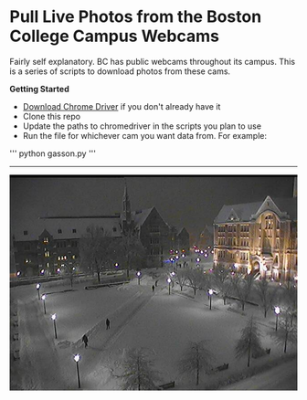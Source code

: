 # Pull Live Photos from the Boston College Campus Webcams

Fairly self explanatory. BC has public webcams throughout its campus. This is a series of scripts to download photos from these cams. 

**Getting Started**
* [Download Chrome Driver]('https://sites.google.com/a/chromium.org/chromedriver/') if you don't already have it
* Clone this repo
* Update the paths to chromedriver in the scripts you plan to use
* Run the file for whichever cam you want data from. For example: 

'''
python gasson.py
'''

---

![Gasson Cam](example.jpg)